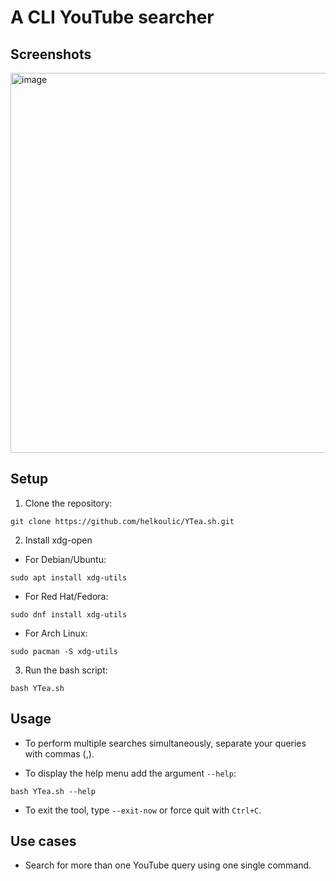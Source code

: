 # A CLI YouTube searcher

## Screenshots
<img width="1024" height="608" alt="image" src="https://github.com/user-attachments/assets/80428ac0-0ad6-4a0f-8f0c-beb2bfbb891f" />


## Setup

1. Clone the repository:
```
git clone https://github.com/helkoulic/YTea.sh.git
```
2. Install xdg-open
- For Debian/Ubuntu:
```
sudo apt install xdg-utils
```
- For Red Hat/Fedora:
```
sudo dnf install xdg-utils
```

- For Arch Linux:
```
sudo pacman -S xdg-utils
```

3. Run the bash script:
```
bash YTea.sh
```

## Usage

- To perform multiple searches simultaneously, separate your queries with commas (,).

- To display the help menu add the argument `--help`:
```
bash YTea.sh --help
```
- To exit the tool, type `--exit-now` or force quit with `Ctrl+C`.


## Use cases

- Search for more than one YouTube query using one single command.
